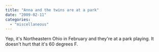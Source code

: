 ```yaml
---
title: "Anna and the twins are at a park"
date: "2009-02-11"
categories: 
  - "miscellaneous"
---
```


Yep, it's Northeastern Ohio in February and they're at a park playing. It doesn't hurt that it's 60 degrees F.
